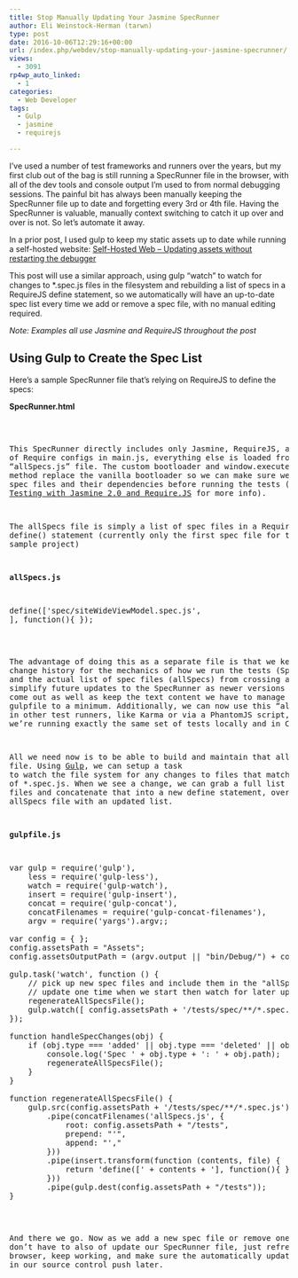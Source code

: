 ```yaml
---
title: Stop Manually Updating Your Jasmine SpecRunner
author: Eli Weinstock-Herman (tarwn)
type: post
date: 2016-10-06T12:29:16+00:00
url: /index.php/webdev/stop-manually-updating-your-jasmine-specrunner/
views:
  - 3091
rp4wp_auto_linked:
  - 1
categories:
  - Web Developer
tags:
  - Gulp
  - jasmine
  - requirejs

---
```

I&#8217;ve used a number of test frameworks and runners over the years, but my first club out of the bag is still running a SpecRunner file in the browser, with all of the dev tools and console output I&#8217;m used to from normal debugging sessions. The painful bit has always been manually keeping the SpecRunner file up to date and forgetting every 3rd or 4th file. Having the SpecRunner is valuable, manually context switching to catch it up over and over is not. So let&#8217;s automate it away.

In a prior post, I used gulp to keep my static assets up to date while running a self-hosted website: [Self-Hosted Web – Updating assets without restarting the debugger][1]

This post will use a similar approach, using gulp &#8220;watch&#8221; to watch for changes to *.spec.js files in the filesystem and rebuilding a list of specs in a RequireJS define statement, so we automatically will have an up-to-date spec list every time we add or remove a spec file, with no manual editing required.

_Note: Examples all use Jasmine and RequireJS throughout the post_

## Using Gulp to Create the Spec List

Here&#8217;s a sample SpecRunner file that&#8217;s relying on RequireJS to define the specs:

**SpecRunner.html**

<pre><!DOCTYPE html&gt;
<html&gt;
<head&gt;
  <meta charset="utf-8"&gt;
  <title&gt;Jasmine Spec Runner v2.4.1</title&gt;

  <link rel="shortcut icon" type="image/png" href="lib/jasmine-2.4.1/jasmine_favicon.png"&gt;
  <link rel="stylesheet" href="lib/jasmine-2.4.1/jasmine.css"&gt;

  <script src="lib/jasmine-2.4.1/jasmine.js"&gt;</script&gt;
  <script src="lib/jasmine-2.4.1/jasmine-html.js"&gt;</script&gt;
  <script src="lib/jasmine-2.4.1/boot-without-onload.js"&gt;</script&gt;

  <script src="../libs/require.js"&gt;</script&gt;
  <script src="main.js"&gt;</script&gt;

  <script type="text/javascript"&gt;
      // import the specs list
      require(["../tests/allSpecs"], function () {
          window.executeTests();
      });
  </script&gt;

</head&gt;
<body&gt;
</body&gt;
</html&gt;</pre>

This SpecRunner directly includes only Jasmine, RequireJS, and a set of Require configs in main.js, everything else is loaded from the &#8220;allSpecs.js&#8221; file. The custom bootloader and window.executeTests() method replace the vanilla bootloader so we can make sure we load our spec files and their dependencies before running the tests (see [Unit Testing with Jasmine 2.0 and Require.JS][2] for more info).

The allSpecs file is simply a list of spec files in a RequireJS define() statement (currently only the first spec file for this tiny sample project)

**allSpecs.js**

<pre>define(['spec/siteWideViewModel.spec.js',
], function(){ });</pre>

The advantage of doing this as a separate file is that we keep the change history for the mechanics of how we run the tests (SpecRunner) and the actual list of spec files (allSpecs) from crossing and greatly simplify future updates to the SpecRunner as newer versions of Jasmine come out as well as keep the text content we have to manage in our gulpfile to a minimum. Additionally, we can now use this &#8220;allSpecs&#8221; file in other test runners, like Karma or via a PhantomJS script, to ensure we&#8217;re running exactly the same set of tests locally and in CI.

All we need now is to be able to build and maintain that allSpecs file. Using [Gulp][3], we can setup a task to watch the file system for any changes to files that match a pattern of *.spec.js. When we see a change, we can grab a full list of the spec files and concatenate that into a new define statement, overwriting the allSpecs file with an updated list.

**gulpfile.js**

<pre>var gulp = require('gulp'),
    less = require('gulp-less'),
    watch = require('gulp-watch'),
    insert = require('gulp-insert'),
    concat = require('gulp-concat'),
    concatFilenames = require('gulp-concat-filenames'),
    argv = require('yargs').argv;;

var config = { };
config.assetsPath = "Assets";
config.assetsOutputPath = (argv.output || "bin/Debug/") + config.assetsPath;

gulp.task('watch', function () {
    // pick up new spec files and include them in the "allSpec" list
    // update one time when we start then watch for later updates
    regenerateAllSpecsFile();
    gulp.watch([ config.assetsPath + '/tests/spec/**/*.spec.js'], handleSpecChanges);
});

function handleSpecChanges(obj) {
    if (obj.type === 'added' || obj.type === 'deleted' || obj.type === 'renamed') {
        console.log('Spec ' + obj.type + ': ' + obj.path);
        regenerateAllSpecsFile();
    }
}

function regenerateAllSpecsFile() {
    gulp.src(config.assetsPath + '/tests/spec/**/*.spec.js')
        .pipe(concatFilenames('allSpecs.js', {
            root: config.assetsPath + "/tests",
            prepend: "'",
            append: "',"
        }))
        .pipe(insert.transform(function (contents, file) {
            return 'define([' + contents + '], function(){ });';
        }))
        .pipe(gulp.dest(config.assetsPath + "/tests"));
}</pre>

And there we go. Now as we add a new spec file or remove one, we don&#8217;t have to also of update our SpecRunner file, just refresh the browser, keep working, and make sure the automatically updated file is in our source control push later.

 [1]: /index.php/webdev/self-hosted-web-updating-assets-without-restarting-the-debugger/
 [2]: /index.php/webdev/uidevelopment/javascript/unit-testing-with-jasmine-2-0-and-require-js/
 [3]: http://gulpjs.com/